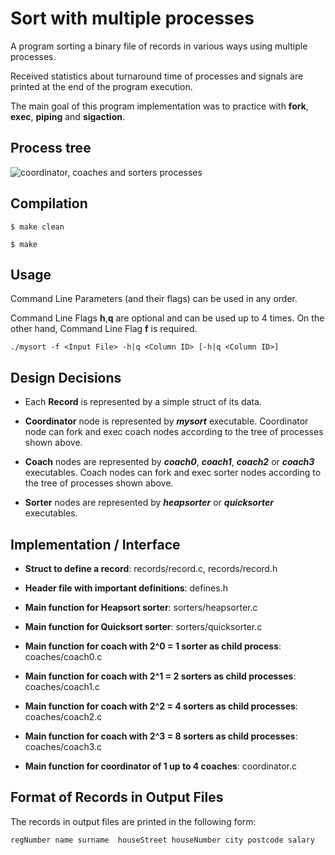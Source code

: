 # Sort with multiple processes
A program sorting a binary file of records in various ways using multiple processes.

Received statistics about turnaround time of processes and signals are printed at the end of the program execution.

The main goal of this program implementation was to practice with **fork**, **exec**, **piping** and **sigaction**.

## Process tree
![coordinator, coaches and sorters processes](https://siatras.dev/img/process-tree-sort.jpg)

## Compilation
`$ make clean`

`$ make`

## Usage
Command Line Parameters (and their flags) can be used in any order.

Command Line Flags **h**,**q** are optional and can be used up to 4 times.
On the other hand, Command Line Flag **f** is required.

`./mysort -f <Input File> -h|q <Column ID> [-h|q <Column ID>]`

## Design Decisions
- Each **Record** is represented by a simple struct of its data.

- **Coordinator** node is represented by ***mysort*** executable. Coordinator node can fork and exec coach nodes according to the tree of processes shown above.

- **Coach** nodes are represented by ***coach0***, ***coach1***, ***coach2***  or ***coach3*** executables. Coach nodes can fork and exec sorter nodes according to the tree of processes shown above.

- **Sorter** nodes are represented by ***heapsorter*** or ***quicksorter*** executables.

## Implementation / Interface
- **Struct to define a record**: records/record.c, records/record.h

- **Header file with important definitions**: defines.h

- **Main function for Heapsort sorter**: sorters/heapsorter.c

- **Main function for Quicksort sorter**: sorters/quicksorter.c

- **Main function for coach with 2^0 = 1 sorter as child process**: coaches/coach0.c

- **Main function for coach with 2^1 = 2 sorters as child processes**: coaches/coach1.c

- **Main function for coach with 2^2 = 4 sorters as child processes**: coaches/coach2.c

- **Main function for coach with 2^3 = 8 sorters as child processes**: coaches/coach3.c

- **Main function for coordinator of 1 up to 4 coaches**: coordinator.c

## Format of Records in Output Files
The records in output files are printed in the following form:

`regNumber name surname  houseStreet houseNumber city postcode salary`